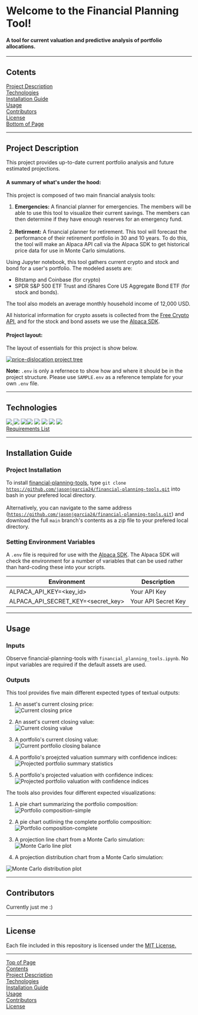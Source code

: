 # <a id="Top-of-Page"> Welcome to the Financial Planning Tool!</a>
#### A tool for current valuation and predictive analysis of portfolio allocations.

***
## <a id="Contents">Cotents</a>
[Project Description](#Project-Description)<br>
[Technologies](#Technologies)<br>
[Installation Guide](#Installation-Guide)<br>
[Usage](#Usage)<br>
[Contributors](#Contributors)<br>
[License](#License)<br>
[Bottom of Page](#Bottom-of-Page)<br>

***
## <a id="Project-Description">Project Description</a>
This project provides up-to-date current portfolio analysis and future estimated projections.

#### A summary of what's under the hood:    
This project is composed of two main financial analysis tools:
1. **Emergencies:** A financial planner for emergencies. The members will be able to use this tool to visualize their current savings. The members can then determine if they have enough reserves for an emergency fund.<br><br>
2. **Retirment:** A financial planner for retirement. This tool will forecast the performance of their retirement portfolio in 30 and 10 years. To do this, the tool will make an Alpaca API call via the Alpaca SDK to get historical price data for use in Monte Carlo simulations.<br>

Using Jupyter notebook, this tool gathers current crypto and stock and bond for a user's portfolio. The modeled assets are:
 - Bitstamp and Coinbase (for crypto)
 - SPDR S&P 500 ETF Trust and iShares Core US Aggregate Bond ETF (for stock and bonds).<br>

The tool also models an average monthly household income of 12,000 USD.<br>

All historical information for crypto assets is collected from the <a href="https://alternative.me/crypto/api/" target="_blank">Free Crypto API</a>, and for the stock and bond assets we use the <a href="https://alpaca.markets/" target="_blank">Alpaca SDK</a>.<br>
#### Project layout:
The layout of essentials for this project is show below.
<p><a href="tree.txt"><img src="img/project_tree.png" title="price-dislocation project tree"></a></p>

**Note:** <code>.env</code> is only a refernece to show how and where it should be in the project structure. Please use <code>SAMPLE.env</code> as a reference template for your own <code>.env</code> file.

***
## <a id="Technologies">Technologies</a>
<a href="https://docs.python.org/release/3.8.0/" title="https://docs.python.org/release/3.8.0/"><img src="https://img.shields.io/badge/python-3.8%2B-red">
<a href="https://pandas.pydata.org/docs/" title="https://pandas.pydata.org/docs/"><img src="https://img.shields.io/badge/pandas-1.3.0-green"></a>
<a href="https://jupyter-notebook.readthedocs.io/en/stable/" title="https://jupyter-notebook.readthedocs.io/en/stable/"><img src="https://img.shields.io/badge/jupyter--notebook-6.4.0-green"></a><a href="https://docs.python-requests.org/en/master/" title="https://docs.python-requests.org/en/master/"><img src="https://img.shields.io/badge/requests-2.24.0-green"></a>
<a href="https://github.com/theskumar/python-dotenv" title="https://github.com/theskumar/python-dotenv"><img src="https://img.shields.io/badge/python--dotenv-0.18.0-orange"></a>
<a href="https://pypi.org/project/alpaca-trade-api/" title="https://pypi.org/project/alpaca-trade-api/"><img src="https://img.shields.io/badge/alpaca--trade--api-1.2.3-orange"></a>
<a href="https://dateutil.readthedocs.io/en/stable/" title="https://dateutil.readthedocs.io/en/stable/"><img src="https://img.shields.io/badge/dateutil-2.8.2-green"></a>
<a href="https://matplotlib.org/" title="https://matplotlib.org/"><img src="https://img.shields.io/badge/matplotlib-3.3.4-blue"></a>
<br>
<a href="requirements.txt" title="requirements.txt">Requirements List</a>

***
## <a id="Installation-Guide">Installation Guide</a>
### Project Installation
To install <a href="https://github.com/jasonjgarcia24/financial-planning-tools" title="https://github.com/jasonjgarcia24/financial-planning-tools">financial-planning-tools</a>, type <code>git clone https://github.com/jasonjgarcia24/financial-planning-tools.git</code> into bash in your prefered local directory.<br><br>
Alternatively, you can navigate to the same address (<code>https://github.com/jasonjgarcia24/financial-planning-tools.git</code>) and download the full <code>main</code> branch's contents as a zip file to your prefered local directory.<br>

### Setting Environment Variables
A <code>.env</code> file is required for use with the <a href="https://alpaca.markets/" target="_blank">Alpaca SDK</a>. The Alpaca SDK will check the environment for a number of variables that can be used rather than hard-coding these into your scripts.

| Environment                        | Description           |
| ---------------------------------- | --------------------- |
| ALPACA_API_KEY=<key_id>            | Your API Key          |
| ALPACA_API_SECRET_KEY=<secret_key> | Your API Secret Key   |

***
## <a id="Usage">Usage</a>
### Inputs
Observe financial-planning-tools with <code>financial_planning_tools.ipynb</code>. No input variables are required if the default assets are used.<br>

### Outputs
This tool provides five main different expected types of textual outputs:
1. An asset's current closing price:<br>
<img src="./img/closing_price_print.png" title="Current closing price"><br>

2. An asset's current closing value:<br>
<img src="./img/closing_value_print.png" title="Current closing value"><br>

3. A portfolio's current closing value:<br>
<img src="./img/closing_portfolio_balance_print.png" title="Current portfolio closing balance"><br>

4. A portfolio's proejcted valuation summary with confidence indices:<br>
<img src="./img/projection_summary_statistics.png" title="Projected portfolio summary statistics"><br>

5. A portfolio's projected valuation with confidence indices:
<img src="./img/ci_portfolio_print.png" title="Projected portfolio valuation with confidence indices"><br>

The tools also provides four different expected visualizations:
1. A pie chart summarizing the portfolio composition:<br>
<img src="./img/portfolio_composition_plot_pie.png" title="Portfolio composition-simple"><br>

2. A pie chart outlining the complete portfolio composition:<br>
<img src="./img/portfolio_composition_plot_donut.png" title="Portfolio composition-complete"><br>

3. A projection line chart from a Monte Carlo simulation:<br>
<img src="./img/monte_carlo_plot_line.png" title="Monte Carlo line plot"><br>

4. A projection distribution chart from a Monte Carlo simulation:<br>
<img src="./img/monte_carlo_plot_freq.png" title="Monte Carlo distribution plot">

***
## <a id="Contributors">Contributors</a>
Currently just me :)<br>

***
## <a id="License">License</a>
Each file included in this repository is licensed under the <a href="https://github.com/jasonjgarcia24/financial-planning-tools/blob/main/LICENSE" title="github.com/jasonjgarcia24/financial-planning-tools/blob/main/LICENSE">MIT License.</a>

***
[Top of Page](#Top-of-Page)<br>
[Contents](#Contents)<br>
[Project Description](#Project-Description)<br>
[Technologies](#Technologies)<br>
[Installation Guide](#Installation-Guide)<br>
[Usage](#Usage)<br>
[Contributors](#Contributors)<br>
[License](#License)<br>
<a id="Bottom-of-Page"></a>
